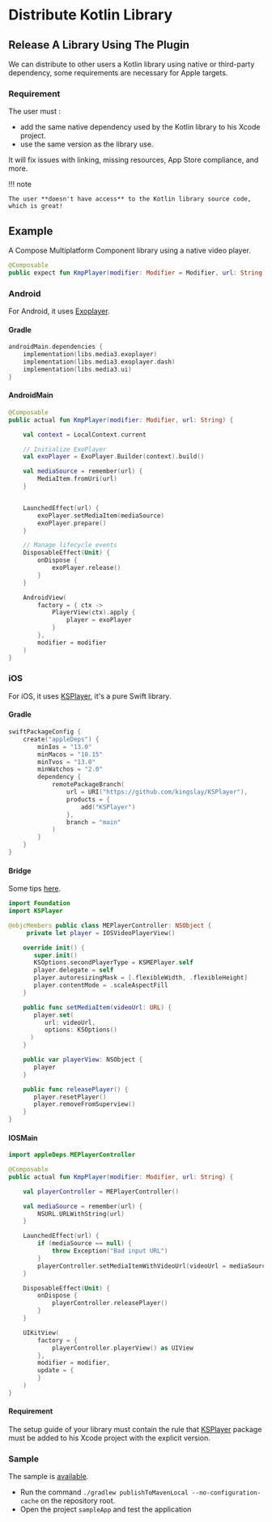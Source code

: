 # Distribute Kotlin Library

## Release A Library Using The Plugin

We can distribute to other users a Kotlin library using native or third-party dependency, some requirements are necessary for Apple targets.

### Requirement

The user must :

- add the same native dependency used by the Kotlin library to his Xcode project.
- use the same version as the library use.

It will fix issues with linking, missing resources, App Store compliance, and more.

!!! note

    The user **doesn't have access** to the Kotlin library source code, which is great!

## Example

A Compose Multiplatform Component library using a native video player.

``` Kotlin title="commonMain/kotlin/KmpPlayer.kt"
@Composable
public expect fun KmpPlayer(modifier: Modifier = Modifier, url: String)
```

### Android
For Android, it uses [Exoplayer](https://github.com/google/ExoPlayer).

#### Gradle

``` Kotlin title="library/build.gradle.kts"
androidMain.dependencies {
    implementation(libs.media3.exoplayer)
    implementation(libs.media3.exoplayer.dash)
    implementation(libs.media3.ui)
}
```

#### AndroidMain

``` Kotlin title="androidMain/kotlin/KmpPlayer.kt"
@Composable
public actual fun KmpPlayer(modifier: Modifier, url: String) {

    val context = LocalContext.current

    // Initialize ExoPlayer
    val exoPlayer = ExoPlayer.Builder(context).build()

    val mediaSource = remember(url) {
        MediaItem.fromUri(url)
    }


    LaunchedEffect(url) {
        exoPlayer.setMediaItem(mediaSource)
        exoPlayer.prepare()
    }

    // Manage lifecycle events
    DisposableEffect(Unit) {
        onDispose {
            exoPlayer.release()
        }
    }

    AndroidView(
        factory = { ctx ->
            PlayerView(ctx).apply {
                player = exoPlayer
            }
        },
        modifier = modifier
    )
}
```


### iOS

For iOS, it uses [KSPlayer](https://github.com/kingslay/KSPlayer), it's a pure Swift library.

#### Gradle

``` Kotlin title="library/build.gradle.kts"
swiftPackageConfig {
    create("appleDeps") {
        minIos = "13.0"
        minMacos = "10.15"
        minTvos = "13.0"
        minWatchos = "2.0"
        dependency {
            remotePackageBranch(
                url = URI("https://github.com/kingslay/KSPlayer"),
                products = {
                    add("KSPlayer")
                },
                branch = "main"
            )
        }
    }
}
```

#### Bridge

Some tips [here](../section-help/tips.md#working-with-_objcnamesclasses_-types).

``` Swift title="src/swift/appleDeps/MEPlayerController.swift"
import Foundation
import KSPlayer

@objcMembers public class MEPlayerController: NSObject {
     private let player = IOSVideoPlayerView()

    override init() {
       super.init()
       KSOptions.secondPlayerType = KSMEPlayer.self
       player.delegate = self
       player.autoresizingMask = [.flexibleWidth, .flexibleHeight]
       player.contentMode = .scaleAspectFill
    }

    public func setMediaItem(videoUrl: URL) {
       player.set(
          url: videoUrl,
          options: KSOptions()
      )
    }

    public var playerView: NSObject {
       player
    }

    public func releasePlayer() {
       player.resetPlayer()
       player.removeFromSuperview()
    }
}
```

#### IOSMain

``` Kotlin title="iosMain/kotlin/KmpPlayer.kt"
import appleDeps.MEPlayerController

@Composable
public actual fun KmpPlayer(modifier: Modifier, url: String) {

    val playerController = MEPlayerController()

    val mediaSource = remember(url) {
        NSURL.URLWithString(url)
    }

    LaunchedEffect(url) {
        if (mediaSource == null) {
            throw Exception("Bad input URL")
        }
        playerController.setMediaItemWithVideoUrl(videoUrl = mediaSource)
    }

    DisposableEffect(Unit) {
        onDispose {
            playerController.releasePlayer()
        }
    }

    UIKitView(
        factory = {
            playerController.playerView() as UIView
        },
        modifier = modifier,
        update = {
        }
    )
}
```

#### Requirement

The setup guide of your library must contain the rule that [KSPlayer](https://github.com/kingslay/KSPlayer) package must be added to his Xcode project with the explicit version.

### Sample

The sample is [available](https://github.com/frankois944/spmForKmpWithDistribution).

- Run the command `./gradlew publishToMavenLocal --no-configuration-cache` on the repository root.
- Open the project `sampleApp` and test the application
